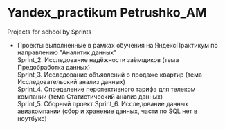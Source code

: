 # Yandex_practikum Petrushko_AM
Projects for school by Sprints
- Проекты выполненные в рамках обучения на ЯндексПрактикум по направлению "Аналитик данных"   
Sprint_2. Исследование надёжности заёмщиков (тема Предобработка данных)  
Sprint_3. Исследование объявлений о продаже квартир  (тема Исследовательский анализ данных)   
Sprint_4. Определение перспективного тарифа для телеком компании  (тема Статистический анализ данных)   
Sprint_5. Сборный проект
Sprint_6. Исследование данных авиакомпании (сбор и хранение данных, части по SQL нет в ноутбуке)
